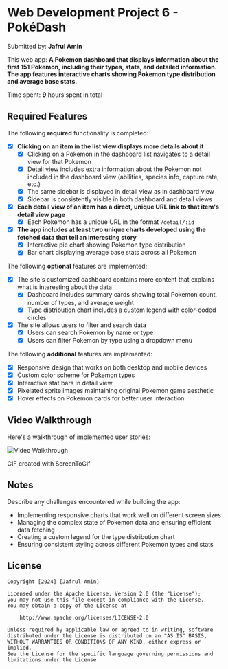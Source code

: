 # Web Development Project 6 - PokéDash

Submitted by: **Jafrul Amin**

This web app: **A Pokemon dashboard that displays information about the first 151 Pokemon, including their types, stats, and detailed information. The app features interactive charts showing Pokemon type distribution and average base stats.**

Time spent: **9** hours spent in total

## Required Features

The following **required** functionality is completed:

- [x] **Clicking on an item in the list view displays more details about it**
  - [x] Clicking on a Pokemon in the dashboard list navigates to a detail view for that Pokemon
  - [x] Detail view includes extra information about the Pokemon not included in the dashboard view (abilities, species info, capture rate, etc.)
  - [x] The same sidebar is displayed in detail view as in dashboard view
  - [x] Sidebar is consistently visible in both dashboard and detail views
- [x] **Each detail view of an item has a direct, unique URL link to that item's detail view page**
  - [x] Each Pokemon has a unique URL in the format `/detail/:id`
- [x] **The app includes at least two unique charts developed using the fetched data that tell an interesting story**
  - [x] Interactive pie chart showing Pokemon type distribution
  - [x] Bar chart displaying average base stats across all Pokemon

The following **optional** features are implemented:

- [x] The site's customized dashboard contains more content that explains what is interesting about the data
  - [x] Dashboard includes summary cards showing total Pokemon count, number of types, and average weight
  - [x] Type distribution chart includes a custom legend with color-coded circles
- [x] The site allows users to filter and search data
  - [x] Users can search Pokemon by name or type
  - [x] Users can filter Pokemon by type using a dropdown menu

The following **additional** features are implemented:

- [x] Responsive design that works on both desktop and mobile devices
- [x] Custom color scheme for Pokemon types
- [x] Interactive stat bars in detail view
- [x] Pixelated sprite images maintaining original Pokemon game aesthetic
- [x] Hover effects on Pokemon cards for better user interaction

## Video Walkthrough

Here's a walkthrough of implemented user stories:

<img src='http://i.imgur.com/link/to/your/gif/file.gif' title='Video Walkthrough' width='' alt='Video Walkthrough' />

GIF created with ScreenToGif

## Notes

Describe any challenges encountered while building the app:

- Implementing responsive charts that work well on different screen sizes
- Managing the complex state of Pokemon data and ensuring efficient data fetching
- Creating a custom legend for the type distribution chart
- Ensuring consistent styling across different Pokemon types and stats

## License

    Copyright [2024] [Jafrul Amin]

    Licensed under the Apache License, Version 2.0 (the "License");
    you may not use this file except in compliance with the License.
    You may obtain a copy of the License at

        http://www.apache.org/licenses/LICENSE-2.0

    Unless required by applicable law or agreed to in writing, software
    distributed under the License is distributed on an "AS IS" BASIS,
    WITHOUT WARRANTIES OR CONDITIONS OF ANY KIND, either express or implied.
    See the License for the specific language governing permissions and
    limitations under the License.
